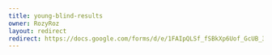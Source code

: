 ```yaml
---
title: young-blind-results
owner: RozyRoz
layout: redirect
redirect: https://docs.google.com/forms/d/e/1FAIpQLSf_fSBkXp6Uof_GcUB_3-Pfy09YcaFHC5EaCU9xn8M7QDEGXA/viewform
---
```

